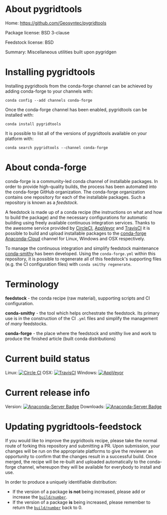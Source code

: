 About pygridtools
=================

Home: https://github.com/Geosyntec/pygridtools

Package license: BSD 3-clause

Feedstock license: BSD

Summary: Miscellaneous utilities built upon pygridgen



Installing pygridtools
======================

Installing pygridtools from the conda-forge channel can be achieved by adding conda-forge to your channels with:

```
conda config --add channels conda-forge
```

Once the conda-forge channel has been enabled, pygridtools can be installed with:

```
conda install pygridtools
```

It is possible to list all of the versions of pygridtools available on your platform with:

```
conda search pygridtools --channel conda-forge
```


About conda-forge
=================

conda-forge is a community-led conda channel of installable packages.
In order to provide high-quality builds, the process has been automated into the
conda-forge GitHub organization. The conda-forge organization contains one repository 
for each of the installable packages. Such a repository is known as a *feedstock*.

A feedstock is made up of a conda recipe (the instructions on what and how to build
the package) and the necessary configurations for automatic building using freely
available continuous integration services. Thanks to the awesome service provided by
[CircleCI](https://circleci.com/), [AppVeyor](http://www.appveyor.com/)
and [TravisCI](https://travis-ci.org/) it is possible to build and upload installable
packages to the [conda-forge](https://anaconda.org/conda-forge)
[Anaconda-Cloud](http://docs.anaconda.org/) channel for Linux, Windows and OSX respectively.

To manage the continuous integration and simplify feedstock maintenance
[conda-smithy](http://github.com/conda-forge/conda-smithy) has been developed.
Using the ``conda-forge.yml`` within this repository, it is possible to regenerate all of
this feedstock's supporting files (e.g. the CI configuration files) with ``conda smithy regenerate``.


Terminology
===========

**feedstock** - the conda recipe (raw material), supporting scripts and CI configuration.

**conda-smithy** - the tool which helps orchestrate the feedstock.
                   Its primary use is in the construction of the CI ``.yml`` files
                   and simplify the management of *many* feedstocks.

**conda-forge** - the place where the feedstock and smithy live and work to
                  produce the finished article (built conda distributions)

Current build status
====================
Linux: [![Circle CI](https://circleci.com/gh/conda-forge/pygridtools-feedstock.svg?style=svg)](https://circleci.com/gh/conda-forge/pygridtools-feedstock)
OSX: [![TravisCI](https://travis-ci.org/conda-forge/pygridtools-feedstock.svg?branch=master)](https://travis-ci.org/conda-forge/pygridtools-feedstock) 
Windows: [![AppVeyor](https://ci.appveyor.com/api/projects/status/github/conda-forge/pygridtools-feedstock?svg=True)](https://ci.appveyor.com/project/conda-forge/pygridtools-feedstock/branch/master)

Current release info
====================
Version: [![Anaconda-Server Badge](https://anaconda.org/conda-forge/pygridtools/badges/version.svg)](https://anaconda.org/conda-forge/pygridtools)
Downloads: [![Anaconda-Server Badge](https://anaconda.org/conda-forge/pygridtools/badges/downloads.svg)](https://anaconda.org/conda-forge/pygridtools)


Updating pygridtools-feedstock
==============================

If you would like to improve the pygridtools recipe, please take the normal
route of forking this repository and submitting a PR. Upon submission, your changes will
be run on the appropriate platforms to give the reviewer an opportunity to confirm that the
changes result in a successful build. Once merged, the recipe will be re-built and uploaded
automatically to the conda-forge channel, whereupon they will be available for everybody to
install and use.

In order to produce a uniquely identifiable distribution:
 * If the version of a package **is not** being increased, please add or increase
   the [``build/number``](http://conda.pydata.org/docs/building/meta-yaml.html#build-number-and-string). 
 * If the version of a package **is** being increased, please remember to return
   the [``build/number``](http://conda.pydata.org/docs/building/meta-yaml.html#build-number-and-string)
   back to 0.
